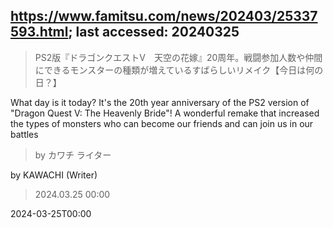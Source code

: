 ## https://www.famitsu.com/news/202403/25337593.html; last accessed: 20240325

> PS2版『ドラゴンクエストV　天空の花嫁』20周年。戦闘参加人数や仲間にできるモンスターの種類が増えているすばらしいリメイク【今日は何の日？】

What day is it today? It's the 20th year anniversary of the PS2 version of "Dragon Quest V: The Heavenly Bride"! A wonderful remake that increased the types of monsters who can become our friends and can join us in our battles

> by カワチ ライター

by KAWACHI (Writer)

> 2024.03.25 00:00

2024-03-25T00:00
